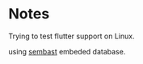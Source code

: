 # Notes

 Trying to test flutter support on Linux.

using [sembast](https://pub.dev/packages/sembast) embeded database.